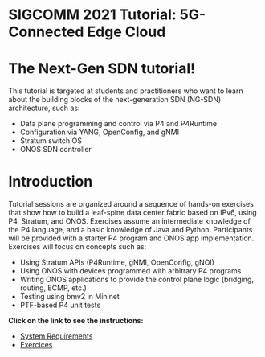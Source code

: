 # SIGCOMM 2021 Tutorial: 5G-Connected Edge Cloud

# The Next-Gen SDN tutorial!

This tutorial is targeted at students and practitioners who want to learn about the building blocks of the next-generation SDN (NG-SDN) architecture, such as:
* Data plane programming and control via P4 and P4Runtime
* Configuration via YANG, OpenConfig, and gNMI
* Stratum switch OS
* ONOS SDN controller

# Introduction

Tutorial sessions are organized around a sequence of hands-on exercises that show how to build a leaf-spine data center fabric based on IPv6, using P4, Stratum, and ONOS. Exercises assume an intermediate knowledge of the P4 language, and a basic knowledge of Java and Python. Participants will be provided with a starter P4 program and ONOS app implementation. Exercises will focus on concepts such as:
* Using Stratum APIs (P4Runtime, gNMI, OpenConfig, gNOI)
* Using ONOS with devices programmed with arbitrary P4 programs
* Writing ONOS applications to provide the control plane logic (bridging, routing, ECMP, etc.)
* Testing using bmv2 in Mininet
* PTF-based P4 unit tests

**Click on the link to see the instructions:**
* [System Requirements](REQUIREMENTS.md)
* [Exercices](EXERCICES.md)
